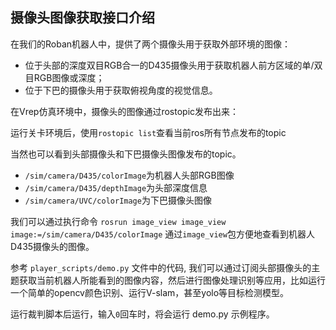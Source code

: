 ## 摄像头图像获取接口介绍

在我们的Roban机器人中，提供了两个摄像头用于获取外部环境的图像：

- 位于头部的深度双目RGB合一的D435摄像头用于获取机器人前方区域的单/双目RGB图像或深度；
- 位于下巴的摄像头用于获取俯视角度的视觉信息。

在Vrep仿真环境中，摄像头的图像通过rostopic发布出来：

运行关卡环境后，使用`rostopic list`查看当前ros所有节点发布的topic

当然也可以看到头部摄像头和下巴摄像头图像发布的topic。

- `/sim/camera/D435/colorImage`为机器人头部RGB图像
- `/sim/camera/D435/depthImage`为头部深度信息
- `/sim/camera/UVC/colorImage`为下巴摄像头图像

我们可以通过执行命令 `rosrun image_view image_view image:=/sim/camera/D435/colorImage`  通过`image_view`包方便地查看到机器人D435摄像头的图像。

参考  `player_scripts/demo.py` 文件中的代码, 我们可以通过订阅头部摄像头的主题获取当前机器人所能看到的图像内容，然后进行图像处理识别等应用，比如运行一个简单的opencv颜色识别、运行V-slam，甚至yolo等目标检测模型。

运行裁判脚本后运行，输入`0`回车时，将会运行 demo.py 示例程序。